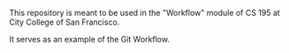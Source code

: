 This repository is meant to be used in the "Workflow" module of CS 195 at City College of San Francisco.

It serves as an example of the Git Workflow.
